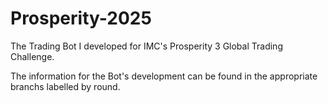 # Prosperity-2025
The Trading Bot I developed for IMC's Prosperity 3 Global Trading Challenge.

The information for the Bot's development can be found in the appropriate branchs labelled by round.
